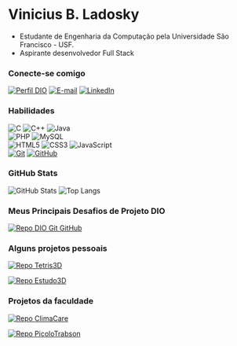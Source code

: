 # Vinicius B. Ladosky

- Estudante de Engenharia da Computação pela Universidade São Francisco - USF.
- Aspirante desenvolvedor Full Stack

### Conecte-se comigo

[![Perfil DIO](https://img.shields.io/badge/-Meu%20Perfil%20na%20DIO-30A3DC?style=for-the-badge)](https://web.dio.me/users/vinibala2000/)
[![E-mail](https://img.shields.io/badge/-Email-000?style=for-the-badge&logo=microsoft-outlook&logoColor=E94D5F)](mailto:vinicius.ladosky@gmail.com)
[![LinkedIn](https://img.shields.io/badge/-LinkedIn-000?style=for-the-badge&logo=linkedin&logoColor=30A3DC)](https://www.linkedin.com/in/vinicius-baumann-ladosky-045aa12b5/)

### Habilidades

![C](https://img.shields.io/badge/C-000?style=for-the-badge&logo=c&logoColor=blue)
![C++](https://img.shields.io/badge/C%2B%2B-000?style=for-the-badge&logo=c%2B%2B&logoColor=blue)
![Java](https://img.shields.io/badge/Java-000?style=for-the-badge&logo=openjdk&logoColor=orange)
<br>
![PHP](https://img.shields.io/badge/PHP-000?style=for-the-badge&logo=php)
![MySQL](https://img.shields.io/badge/MySQL-00000F?style=for-the-badge&logo=mysql&logoColor=white)
<br>
![HTML5](https://img.shields.io/badge/HTML-000?style=for-the-badge&logo=html5&logoColor=30A3DC)
![CSS3](https://img.shields.io/badge/CSS3-000?style=for-the-badge&logo=css3&logoColor=orange)
![JavaScript](https://img.shields.io/badge/JavaScript-000?style=for-the-badge&logo=javascript&logoColor=yellow)
<br>
[![Git](https://img.shields.io/badge/Git-000?style=for-the-badge&logo=git&logoColor=E94D5F)](https://git-scm.com/doc)
[![GitHub](https://img.shields.io/badge/GitHub-000?style=for-the-badge&logo=github&logoColor=white)](https://docs.github.com/)

### GitHub Stats

![GitHub Stats](https://github-readme-stats.vercel.app/api?username=vbl10&theme=transparent&bg_color=000&border_color=30A3DC&show_icons=true&icon_color=30A3DC&title_color=E94D5F&text_color=FFF)
![Top Langs](https://github-readme-stats-git-masterrstaa-rickstaa.vercel.app/api/top-langs/?username=vbl10&layout=compact&bg_color=000&border_color=30A3DC&title_color=E94D5F&text_color=FFF)

### Meus Principais Desafios de Projeto DIO

[![Repo DIO Git GitHub](https://github-readme-stats.vercel.app/api/pin/?username=elidianaandrade&repo=dio-lab-open-source&bg_color=000&border_color=30A3DC&show_icons=true&icon_color=30A3DC&title_color=E94D5F&text_color=FFF)](https://github.com/elidianaandrade/dio-lab-open-source)

### Alguns projetos pessoais

[![Repo Tetris3D](https://github-readme-stats.vercel.app/api/pin/?username=vbl10&repo=Tetris3D&bg_color=000&border_color=30A3DC&show_icons=true&icon_color=30A3DC&title_color=E94D5F&text_color=FFF)](https://github.com/vbl10/Tetris3D)

[![Repo Estudo3D](https://github-readme-stats.vercel.app/api/pin/?username=vbl10&repo=Estudo3D&bg_color=000&border_color=30A3DC&show_icons=true&icon_color=30A3DC&title_color=E94D5F&text_color=FFF)](https://github.com/vbl10/Estudo3D)

### Projetos da faculdade

[![Repo ClimaCare](https://github-readme-stats.vercel.app/api/pin/?username=vbl10&repo=clima_care&bg_color=000&border_color=30A3DC&show_icons=true&icon_color=30A3DC&title_color=E94D5F&text_color=FFF)](https://github.com/vbl10/clima_care)

[![Repo PicoloTrabson](https://github-readme-stats.vercel.app/api/pin/?username=vbl10&repo=picolo_trabson&bg_color=000&border_color=30A3DC&show_icons=true&icon_color=30A3DC&title_color=E94D5F&text_color=FFF)](https://github.com/vbl10/picolo_trabson)
